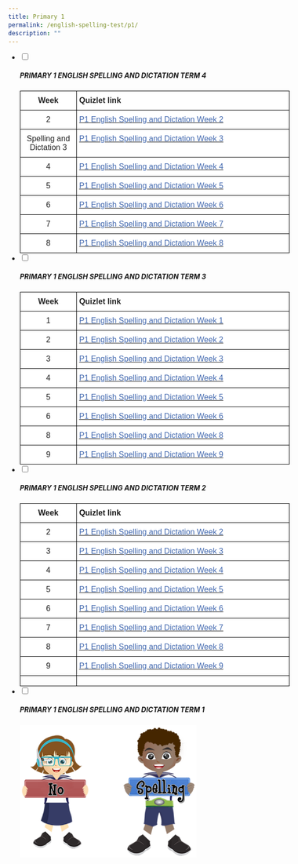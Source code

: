 ```yaml
---
title: Primary 1
permalink: /english-spelling-test/p1/
description: ""
---
```

<ul class="jekyllcodex_accordion">
  <li>
    <input type="checkbox" id="accordion1">
		<label for="accordion1"><h5>PRIMARY 1 ENGLISH SPELLING AND DICTATION TERM 4</h5></label>
    <div>
      <style type="text/css">
.tg  {border-collapse:collapse;border-spacing:0;margin:0px auto;}
.tg td{border-color:black;border-style:solid;border-width:1px;font-family:Arial, sans-serif;font-size:14px;
  overflow:hidden;padding:10px 5px;word-break:normal;}
.tg th{border-color:black;border-style:solid;border-width:1px;font-family:Arial, sans-serif;font-size:14px;
  font-weight:normal;overflow:hidden;padding:10px 5px;word-break:normal;}
.tg .tg-qcrs{background-color:#FFF;color:#0382CB;font-size:16px;text-align:left;vertical-align:top}
.tg .tg-sf6z{background-color:#FFF;color:#222;font-size:16px;font-weight:bold;text-align:left;vertical-align:top}
.tg .tg-3cbn{background-color:#FFF;color:#222;font-size:16px;font-weight:bold;text-align:center;vertical-align:top}
.tg .tg-qec4{background-color:#FFF;color:#222;font-size:16px;text-align:center;vertical-align:top}
.tg .tg-zurh{background-color:#FFF;color:#4067AE;font-size:16px;text-align:left;vertical-align:top}
.tg .tg-6nyb{background-color:#FFF;color:#4067AE;font-size:16px;text-align:left;text-decoration:underline;vertical-align:top}
</style>
<table class="tg" style="undefined;table-layout: fixed; width: 550px">
<colgroup>
<col style="width: 115px">
<col style="width: 435px">
</colgroup>
<tbody>
  <tr>
    <td class="tg-3cbn">Week</td>
    <td class="tg-sf6z">Quizlet link</td>
  </tr>
  <tr>
    <td class="tg-qec4">2</td>
    <td class="tg-qcrs"><a href="https://quizlet.com/_a21nt5?x=1jqt&i=1c2gxb" target="_blank" rel="noopener noreferrer"><span style="color:#4067AE">P1 English Spelling and Dictation Week 2</span></a></td>
  </tr>
  <tr>
    <td class="tg-qec4">Spelling and Dictation 3</td>
    <td class="tg-zurh"><a href="https://quizlet.com/_a21ohg?x=1qqt&i=1c2gxb" target="_blank" rel="noopener noreferrer"><span style="color:#4067AE">P1 English Spelling and Dictation Week 3</span></a></td>
  </tr>
  <tr>
    <td class="tg-qec4"> 4</td>
    <td class="tg-zurh"><a href="https://quizlet.com/_a21p3t?x=1qqt&i=1c2gxb" target="_blank" rel="noopener noreferrer"><span style="color:#4067AE">P1 English Spelling and Dictation Week 4</span></a></td>
  </tr>
  <tr>
    <td class="tg-qec4"> 5</td>
    <td class="tg-zurh"><a href="https://quizlet.com/_a21pfu?x=1qqt&i=1c2gxb" target="_blank" rel="noopener noreferrer"><span style="color:#4067AE">P1 English Spelling and Dictation Week 5</span></a> </td>
  </tr>
  <tr>
    <td class="tg-qec4"> 6</td>
    <td class="tg-zurh"><a href="https://quizlet.com/_a21pvv?x=1qqt&i=1c2gxb" target="_blank" rel="noopener noreferrer"><span style="color:#4067AE">P1 English Spelling and Dictation Week 6</span></a> </td>
  </tr>
  <tr>
    <td class="tg-qec4"> 7</td>
    <td class="tg-zurh"><a href="https://quizlet.com/_bw7wu2?x=1jqt&i=1c2gxb" target="_blank" rel="noopener noreferrer"><span style="color:#4067AE">P1 English Spelling and Dictation Week 7 </span></a></td>
  </tr>
  <tr>
    <td class="tg-qec4">8</td>
    <td class="tg-zurh"><a href="https://quizlet.com/_bw7wxl?x=1jqt&i=1c2gxb" target="_blank" rel="noopener noreferrer"><span style="color:#4067AE">P1 English Spelling and Dictation Week 8 </span></a></td>
  </tr>
</tbody>
</table>
    </div>
	</li>
	<li>
    <input type="checkbox" id="accordion2">
		<label for="accordion2"><h5>PRIMARY 1 ENGLISH SPELLING AND DICTATION TERM 3</h5></label>
    <div>
      <style type="text/css">
.tg  {border-collapse:collapse;border-spacing:0;margin:0px auto;}
.tg td{border-color:black;border-style:solid;border-width:1px;font-family:Arial, sans-serif;font-size:14px;
  overflow:hidden;padding:10px 5px;word-break:normal;}
.tg th{border-color:black;border-style:solid;border-width:1px;font-family:Arial, sans-serif;font-size:14px;
  font-weight:normal;overflow:hidden;padding:10px 5px;word-break:normal;}
.tg .tg-x5q1{font-size:16px;text-align:left;vertical-align:top}
.tg .tg-sf6z{background-color:#FFF;color:#222;font-size:16px;font-weight:bold;text-align:left;vertical-align:top}
.tg .tg-3cbn{background-color:#FFF;color:#222;font-size:16px;font-weight:bold;text-align:center;vertical-align:top}
.tg .tg-qec4{background-color:#FFF;color:#222;font-size:16px;text-align:center;vertical-align:top}
.tg .tg-zurh{background-color:#FFF;color:#4067AE;font-size:16px;text-align:left;vertical-align:top}
</style>
<table class="tg" style="undefined;table-layout: fixed; width: 550px">
<colgroup>
<col style="width: 115px">
<col style="width: 435px">
</colgroup>
<tbody>
  <tr>
    <td class="tg-3cbn">Week</td>
    <td class="tg-sf6z">Quizlet link</td>
  </tr>
  <tr>
    <td class="tg-qec4">1</td>
    <td class="tg-zurh"><a href="https://quizlet.com/_9z0zum?x=1qqt&i=1c2gxb" target="_blank" rel="noopener noreferrer"><span style="color:#4067AE">P1 English Spelling and Dictation Week 1</span></a></td>
  </tr>
  <tr>
    <td class="tg-qec4">2</td>
    <td class="tg-zurh"><a href="https://quizlet.com/_9z2mem?x=1qqt&i=1c2gxb" target="_blank" rel="noopener noreferrer"><span style="color:#4067AE">P1 English Spelling and Dictation Week 2</span></a></td>
  </tr>
  <tr>
    <td class="tg-qec4"> 3</td>
    <td class="tg-zurh"><a href="https://quizlet.com/_9z2mus?x=1qqt&i=1c2gxb" target="_blank" rel="noopener noreferrer"><span style="color:#4067AE">P1 English Spelling and Dictation Week 3 </span></a></td>
  </tr>
  <tr>
    <td class="tg-qec4"> 4</td>
    <td class="tg-zurh"><a href="https://quizlet.com/_9z2ngg?x=1qqt&i=1c2gxb" target="_blank" rel="noopener noreferrer"><span style="color:#4067AE">P1 English Spelling and Dictation Week 4</span></a> </td>
  </tr>
  <tr>
    <td class="tg-qec4"> 5</td>
    <td class="tg-zurh"><a href="https://quizlet.com/_9z2o8g?x=1qqt&i=1c2gxb" target="_blank" rel="noopener noreferrer"><span style="color:#4067AE">P1 English Spelling and Dictation Week 5</span></a> </td>
  </tr>
  <tr>
    <td class="tg-qec4"> 6</td>
    <td class="tg-zurh"><a href="https://quizlet.com/_9z2rsg?x=1qqt&i=1c2gxb" target="_blank" rel="noopener noreferrer"><span style="color:#4067AE">P1 English Spelling and Dictation Week 6 </span></a></td>
  </tr>
  <tr>
    <td class="tg-qec4"> 8</td>
    <td class="tg-zurh"><a href="https://quizlet.com/_9z2ryc?x=1qqt&i=1c2gxb" target="_blank" rel="noopener noreferrer"><span style="color:#4067AE">P1 English Spelling and Dictation Week 8 </span></a></td>
  </tr>
  <tr>
    <td class="tg-qec4"> 9</td>
    <td class="tg-zurh"><a href="https://quizlet.com/_9z2s5b?x=1qqt&i=1c2gxb"><span style="text-decoration:none;color:#4067AE">P1 English Spelling and Dictation Week 9 </span></a></td>
  </tr>
</tbody>
</table>
    </div>
	</li>
	<li>
    <input type="checkbox" id="accordion3">
		<label for="accordion3"><h5>PRIMARY 1 ENGLISH SPELLING AND DICTATION TERM 2</h5></label>
    <div>
      <style type="text/css">
.tg  {border-collapse:collapse;border-spacing:0;margin:0px auto;}
.tg td{border-color:black;border-style:solid;border-width:1px;font-family:Arial, sans-serif;font-size:14px;
  overflow:hidden;padding:10px 5px;word-break:normal;}
.tg th{border-color:black;border-style:solid;border-width:1px;font-family:Arial, sans-serif;font-size:14px;
  font-weight:normal;overflow:hidden;padding:10px 5px;word-break:normal;}
.tg .tg-x5q1{font-size:16px;text-align:left;vertical-align:top}
.tg .tg-cawn{background-color:#FFF;font-size:16px;font-weight:bold;text-align:center;vertical-align:top}
.tg .tg-vvnx{background-color:#ffffff;font-size:16px;font-weight:bold;text-align:left;vertical-align:top}
.tg .tg-rwiu{background-color:#FFF;font-size:16px;text-align:center;vertical-align:top}
.tg .tg-lxnn{background-color:#ffffff;color:#4067AE;font-size:16px;text-align:left;vertical-align:top}
.tg .tg-o5ha{background-color:#ffffff;font-size:16px;text-align:left;vertical-align:top}
</style>
<table class="tg" style="undefined;table-layout: fixed; width: 550px">
<colgroup>
<col style="width: 115px">
<col style="width: 435px">
</colgroup>
<tbody>
  <tr>
    <td class="tg-cawn">Week</td>
    <td class="tg-vvnx">Quizlet link</td>
  </tr>
  <tr>
    <td class="tg-rwiu">2</td>
    <td class="tg-lxnn"><a href="https://quizlet.com/_57l5tf?x=1jqt&i=1c2gxb" target="_blank" rel="noopener noreferrer"><span style="text-decoration:none;color:#4067AE">P1 English Spelling and Dictation Week 2    </span></a></td>
  </tr>
  <tr>
    <td class="tg-rwiu">3</td>
    <td class="tg-lxnn"><a href="https://quizlet.com/_57l6b8?x=1jqt&i=1c2gxb" target="_blank" rel="noopener noreferrer"><span style="text-decoration:none;color:#4067AE">P1 English Spelling and Dictation Week 3</span></a></td>
  </tr>
  <tr>
    <td class="tg-rwiu">4</td>
    <td class="tg-lxnn"><a href="https://quizlet.com/_57l6ov?x=1jqt&i=1c2gxb" target="_blank" rel="noopener noreferrer"><span style="text-decoration:none;color:#4067AE">P1 English Spelling and Dictation Week 4</span></a></td>
  </tr>
  <tr>
    <td class="tg-rwiu">5</td>
    <td class="tg-lxnn"><a href="https://quizlet.com/_57l6zt?x=1jqt&i=1c2gxb" target="_blank" rel="noopener noreferrer"><span style="text-decoration:none;color:#4067AE">P1 English Spelling and Dictation Week 5</span></a></td>
  </tr>
  <tr>
    <td class="tg-rwiu">6</td>
    <td class="tg-lxnn"><a href="https://quizlet.com/_57l7eh?x=1jqt&i=1c2gxb" target="_blank" rel="noopener noreferrer"><span style="text-decoration:none;color:#4067AE">P1 English Spelling and Dictation Week 6</span></a></td>
  </tr>
  <tr>
    <td class="tg-rwiu">7</td>
    <td class="tg-lxnn"><a href="https://quizlet.com/_9i64zx?x=1jqt&i=1c2gxb" target="_blank" rel="noopener noreferrer"><span style="text-decoration:none;color:#4067AE">P1 English Spelling and Dictation Week 7</span></a></td>
  </tr>
  <tr>
    <td class="tg-rwiu">8</td>
    <td class="tg-lxnn"><a href="https://quizlet.com/_9i6646?x=1jqt&i=1c2gxb" target="_blank" rel="noopener noreferrer"><span style="text-decoration:none;color:#4067AE">P1 English Spelling and Dictation Week 8</span></a></td>
  </tr>
  <tr>
    <td class="tg-rwiu">9</td>
    <td class="tg-lxnn"><a href="https://quizlet.com/_9i673q?x=1jqt&i=1c2gxb" target="_blank" rel="noopener noreferrer"><span style="color:#4067AE">P1 English Spelling and Dictation Week 9</span></a></td>
  </tr>
  <tr>
    <td class="tg-x5q1"></td>
    <td class="tg-o5ha"></td>
  </tr>
</tbody>
</table>
    </div>
	</li>
	<li>
    <input type="checkbox" id="accordion4">
		<label for="accordion4"><h5>PRIMARY 1 ENGLISH SPELLING AND DICTATION TERM 1</h5></label>
    <div>
      <p><img src="/images/No%20Spelling%202.png" 
     style="width:75%"></p>
    </div>
	</li>
</ul>